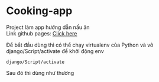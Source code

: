 # Cooking-app
Project làm app hướng dẫn nấu ăn <br>
Link github pages: [Click here](https://newplayers12.github.io/Cooking-app/)

Để bắt đầu dùng thì có thể chạy virtualenv của Python và vô django/Script/activate để khởi động env
```
django/Script/activate
```
Sau đó thì dùng như thường